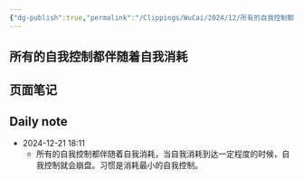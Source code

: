 ```yaml
---
{"dg-publish":true,"permalink":"/Clippings/WuCai/2024/12/所有的自我控制都伴随着自我消耗-20241221/","tags":["daily"]}
---
```



## 所有的自我控制都伴随着自我消耗 

## 页面笔记


## Daily note
- 2024-12-21 18:11
	- 所有的自我控制都伴随着自我消耗，当自我消耗到达一定程度的时候，自我控制就会崩盘。习惯是消耗最小的自我控制。  

